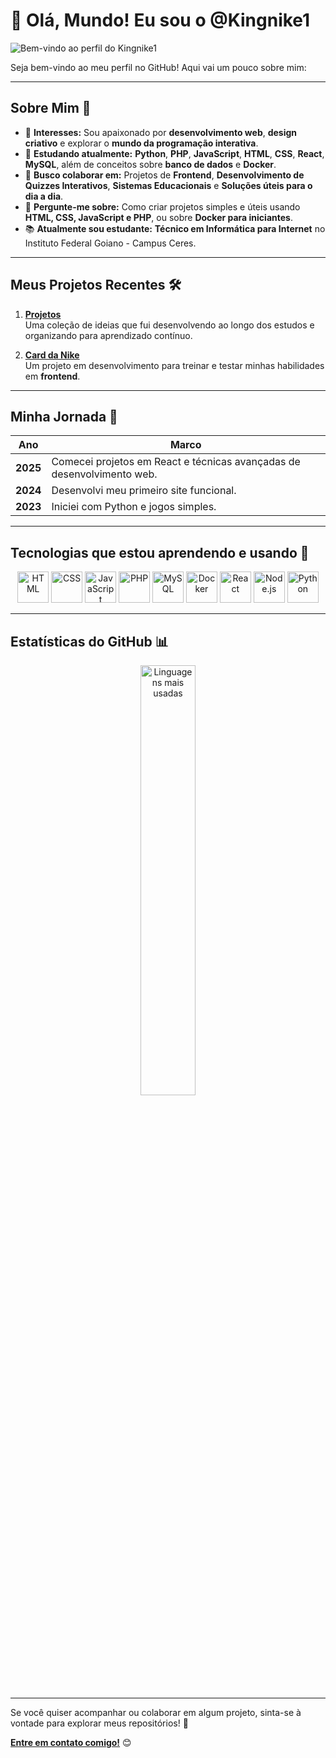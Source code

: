 # 👋 Olá, Mundo! Eu sou o **@Kingnike1**

![Bem-vindo ao perfil do Kingnike1](https://media.giphy.com/media/l0HlBO7eyXzSZkJri/giphy.gif)

Seja bem-vindo ao meu perfil no GitHub! Aqui vai um pouco sobre mim:

---

## **Sobre Mim** 🌟

- 👀 **Interesses:** Sou apaixonado por **desenvolvimento web**, **design criativo** e explorar o **mundo da programação interativa**.
- 🌱 **Estudando atualmente:** **Python**, **PHP**, **JavaScript**, **HTML**, **CSS**, **React**, **MySQL**, além de conceitos sobre **banco de dados** e **Docker**.
- 💼 **Busco colaborar em:** Projetos de **Frontend**, **Desenvolvimento de Quizzes Interativos**, **Sistemas Educacionais** e **Soluções úteis para o dia a dia**.
- 💬 **Pergunte-me sobre:** Como criar projetos simples e úteis usando **HTML, CSS, JavaScript e PHP**, ou sobre **Docker para iniciantes**.
- 📚 **Atualmente sou estudante:** **Técnico em Informática para Internet** no Instituto Federal Goiano - Campus Ceres.

---

## **Meus Projetos Recentes** 🛠️

1. **[Projetos](https://kingnike1.github.io/projetos/)**  
   Uma coleção de ideias que fui desenvolvendo ao longo dos estudos e organizando para aprendizado contínuo.

2. **[Card da Nike](https://kingnike1.github.io/card/)**  
   Um projeto em desenvolvimento para treinar e testar minhas habilidades em **frontend**.

---
## **Minha Jornada** 📅

| Ano      | Marco                                                                  |
| -------- | ---------------------------------------------------------------------- |
| **2025** | Comecei projetos em React e técnicas avançadas de desenvolvimento web. |
| **2024** | Desenvolvi meu primeiro site funcional.                                |
| **2023** | Iniciei com Python e jogos simples.                                    |

---

## **Tecnologias que estou aprendendo e usando** 🚀

<div align="center">
  <img src="https://cdn.jsdelivr.net/gh/devicons/devicon/icons/html5/html5-original.svg" alt="HTML" width="50px" height="50px" />
  <img src="https://cdn.jsdelivr.net/gh/devicons/devicon/icons/css3/css3-original.svg" alt="CSS" width="50px" height="50px" />
  <img src="https://cdn.jsdelivr.net/gh/devicons/devicon/icons/javascript/javascript-original.svg" alt="JavaScript" width="50px" height="50px" />
  <img src="https://cdn.jsdelivr.net/gh/devicons/devicon/icons/php/php-original.svg" alt="PHP" width="50px" height="50px" />
  <img src="https://cdn.jsdelivr.net/gh/devicons/devicon/icons/mysql/mysql-original.svg" alt="MySQL" width="50px" height="50px" />
  <img src="https://cdn.jsdelivr.net/gh/devicons/devicon/icons/docker/docker-original.svg" alt="Docker" width="50px" height="50px" />
  <img src="https://cdn.jsdelivr.net/gh/devicons/devicon/icons/react/react-original.svg" alt="React" width="50px" height="50px" />
  <img src="https://cdn.jsdelivr.net/gh/devicons/devicon/icons/nodejs/nodejs-original.svg" alt="Node.js" width="50px" height="50px" />
  <img src="https://cdn.jsdelivr.net/gh/devicons/devicon/icons/python/python-original.svg" alt="Python" width="50px" height="50px" />
</div>



---

## **Estatísticas do GitHub** 📊

<div align="center">
  <img src="https://github-readme-stats.vercel.app/api/top-langs/?username=Kingnike1&layout=compact&theme=radical" alt="Linguagens mais usadas" width="42%" />
</div>

---

Se você quiser acompanhar ou colaborar em algum projeto, sinta-se à vontade para explorar meus repositórios! 🚀

[**Entre em contato comigo!**](mailto:kingnike1@exemplo.com) 😊
